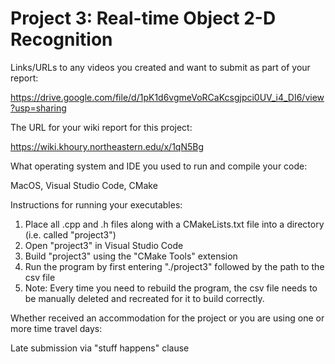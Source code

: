 # Project 3: Real-time Object 2-D Recognition

Links/URLs to any videos you created and want to submit as part of your report:

https://drive.google.com/file/d/1pK1d6vgmeVoRCaKcsgjpci0UV_i4_DI6/view?usp=sharing

The URL for your wiki report for this project:

https://wiki.khoury.northeastern.edu/x/1qN5Bg

What operating system and IDE you used to run and compile your code:

MacOS, Visual Studio Code, CMake

Instructions for running your executables:

1. Place all .cpp and .h files along with a CMakeLists.txt file into a directory (i.e. called "project3")
2. Open "project3" in Visual Studio Code
3. Build "project3" using the "CMake Tools" extension
4. Run the program by first entering "./project3" followed by the path to the csv file 
5. Note: Every time you need to rebuild the program, the csv file needs to be manually deleted and recreated for it to build correctly.

Whether received an accommodation for the project or you are using one or more time travel days:

Late submission via "stuff happens" clause
